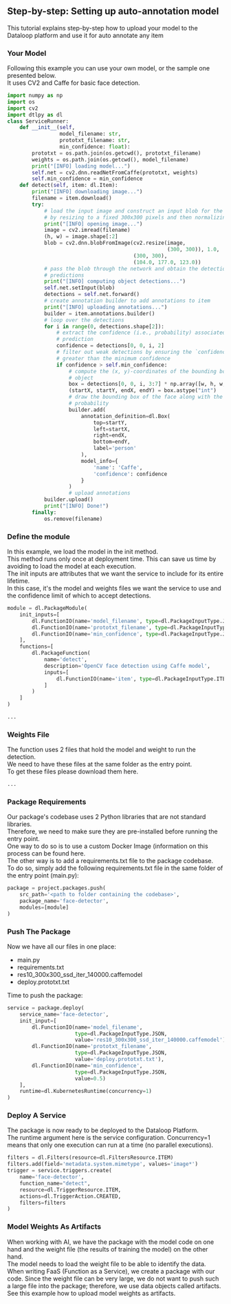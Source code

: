 ## Step-by-step: Setting up auto-annotation model  
This tutorial explains step-by-step how to upload your model to the Dataloop platform and use it for auto annotate any item  
  
### Your Model  
Following this example you can use your own model, or the sample one presented below.  
It uses CV2 and Caffe for basic face detection.  

```python
import numpy as np
import os
import cv2
import dtlpy as dl
class ServiceRunner:
    def __init__(self,
                 model_filename: str,
                 prototxt_filename: str,
                 min_confidence: float):
        prototxt = os.path.join(os.getcwd(), prototxt_filename)
        weights = os.path.join(os.getcwd(), model_filename)
        print("[INFO] loading model...")
        self.net = cv2.dnn.readNetFromCaffe(prototxt, weights)
        self.min_confidence = min_confidence
    def detect(self, item: dl.Item):
        print("[INFO] downloading image...")
        filename = item.download()
        try:
            # load the input image and construct an input blob for the image
            # by resizing to a fixed 300x300 pixels and then normalizing it
            print("[INFO] opening image...")
            image = cv2.imread(filename)
            (h, w) = image.shape[:2]
            blob = cv2.dnn.blobFromImage(cv2.resize(image,
                                                    (300, 300)), 1.0,
                                         (300, 300),
                                         (104.0, 177.0, 123.0))
            # pass the blob through the network and obtain the detections and
            # predictions
            print("[INFO] computing object detections...")
            self.net.setInput(blob)
            detections = self.net.forward()
            # create annotation builder to add annotations to item
            print("[INFO] uploading annotations...")
            builder = item.annotations.builder()
            # loop over the detections
            for i in range(0, detections.shape[2]):
                # extract the confidence (i.e., probability) associated with the
                # prediction
                confidence = detections[0, 0, i, 2]
                # filter out weak detections by ensuring the `confidence` is
                # greater than the minimum confidence
                if confidence > self.min_confidence:
                    # compute the (x, y)-coordinates of the bounding box for the
                    # object
                    box = detections[0, 0, i, 3:7] * np.array([w, h, w, h])
                    (startX, startY, endX, endY) = box.astype("int")
                    # draw the bounding box of the face along with the associated
                    # probability
                    builder.add(
                        annotation_definition=dl.Box(
                            top=startY,
                            left=startX,
                            right=endX,
                            bottom=endY,
                            label='person'
                        ),
                        model_info={
                            'name': 'Caffe',
                            'confidence': confidence
                        }
                    )
                    # upload annotations
            builder.upload()
            print("[INFO] Done!")
        finally:
            os.remove(filename)
```
### Define the module  
In this example, we load the model in the init method.  
This method runs only once at deployment time. This can save us time by avoiding to load the model at each execution.  
The init inputs are attributes that we want the service to include for its entire lifetime.  
In this case, it's the model and weights files we want the service to use and the confidence limit of which to accept detections.  
  

```python
module = dl.PackageModule(
    init_inputs=[
        dl.FunctionIO(name='model_filename', type=dl.PackageInputType.JSON),
        dl.FunctionIO(name='prototxt_filename', type=dl.PackageInputType.JSON),
        dl.FunctionIO(name='min_confidence', type=dl.PackageInputType.JSON)
    ],
    functions=[
        dl.PackageFunction(
            name='detect',
            description='OpenCV face detection using Caffe model',
            inputs=[
                dl.FunctionIO(name='item', type=dl.PackageInputType.ITEM)
            ]
        )
    ]
)
```

```python
...
```
### Weights File  
  
The function uses 2 files that hold the model and weight to run the detection.  
We need to have these files at the same folder as the entry point.  
To get these files please download them here.  

```python
...
```
### Package Requirements  
  
Our package's codebase uses 2 Python libraries that are not standard libraries.  
Therefore, we need to make sure they are pre-installed before running the entry point.  
One way to do so is to use a custom Docker Image (information on this process can be found here.  
The other way is to add a requirements.txt file to the package codebase.  
To do so, simply add the following requirements.txt file in the same folder of the entry point (main.py):  

```python
package = project.packages.push(
    src_path='<path to folder containing the codebase>',
    package_name='face-detector',
    modules=[module]
)
```
### Push The Package  
Now we have all our files in one place:  
- main.py  
- requirements.txt  
- res10_300x300_ssd_iter_140000.caffemodel  
- deploy.prototxt.txt  
  
Time to push the package:  
  

```python
service = package.deploy(
    service_name='face-detector',
    init_input=[
        dl.FunctionIO(name='model_filename',
                      type=dl.PackageInputType.JSON,
                      value='res10_300x300_ssd_iter_140000.caffemodel'),
        dl.FunctionIO(name='prototxt_filename',
                      type=dl.PackageInputType.JSON,
                      value='deploy.prototxt.txt'),
        dl.FunctionIO(name='min_confidence',
                      type=dl.PackageInputType.JSON,
                      value=0.5)
    ],
    runtime=dl.KubernetesRuntime(concurrency=1)
)
```
### Deploy A Service  
The package is now ready to be deployed to the Dataloop Platform.  
The runtime argument here is the service configuration. Concurrency=1 means that only one execution can run at a time (no parallel executions).  
  

```python
filters = dl.Filters(resource=dl.FiltersResource.ITEM)
filters.add(field='metadata.system.mimetype', values='image*')
trigger = service.triggers.create(
    name='face-detector',
    function_name="detect",
    resource=dl.TriggerResource.ITEM,
    actions=dl.TriggerAction.CREATED,
    filters=filters
)
```
### Model Weights As Artifacts  
When working with AI, we have the package with the model code on one hand and the weight file (the results of training the model) on the other hand.  
The model needs to load the weight file to be able to identify the data.  
When writing FaaS (Function as a Service), we create a package with our code. Since the weight file can be very large, we do not want to push such a large file into the package; therefore, we use data objects called artifacts.  
See this example how to upload model weights as artifacts.  
  
